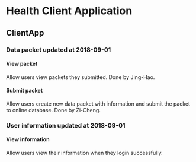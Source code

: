  Health Client Application
 =======================
## ClientApp
### Data packet updated at 2018-09-01
#### View packet
Allow users view packets they submitted. Done by Jing-Hao.
#### Submit packet
Allow users create new data packet with information and submit the packet to online database. Done by Zi-Cheng.
### User information updated at 2018-09-01
#### View information
Allow users view their information when they login successfully.

